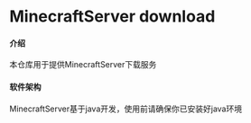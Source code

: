 # MinecraftServer download

#### 介绍
本仓库用于提供MinecraftServer下载服务

#### 软件架构
MinecraftServer基于java开发，使用前请确保你已安装好java环境